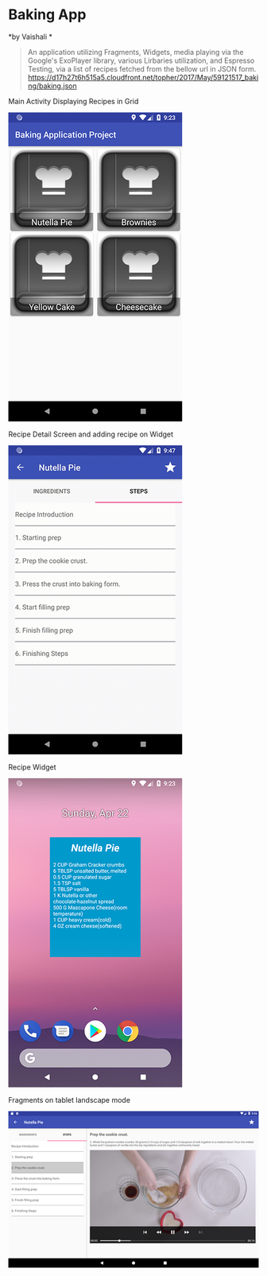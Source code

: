 # Baking App

*by Vaishali *

>An application utilizing Fragments, Widgets, media playing via the Google's ExoPlayer library, various Lirbaries utilization, and Espresso Testing, via a list of recipes fetched from the bellow url in JSON form.
>https://d17h27t6h515a5.cloudfront.net/topher/2017/May/59121517_baking/baking.json


Main Activity Displaying Recipes in Grid

![Main Activity](https://raw.githubusercontent.com/test2209/assets-udacity-and/master/project-3-baking-app/screenshot-1.png)

Recipe Detail Screen and adding recipe on Widget

![Recipe Activity](https://raw.githubusercontent.com/test2209/assets-udacity-and/master/project-3-baking-app/screenshot-1.gif)

Recipe Widget

![App Widget](https://raw.githubusercontent.com/test2209/assets-udacity-and/master/project-3-baking-app/screenshot-6.png)

Fragments on tablet landscape mode

![Detail Activity on Landscape Tablet](https://raw.githubusercontent.com/test2209/assets-udacity-and/master/project-3-baking-app/screenshot-5.png)


